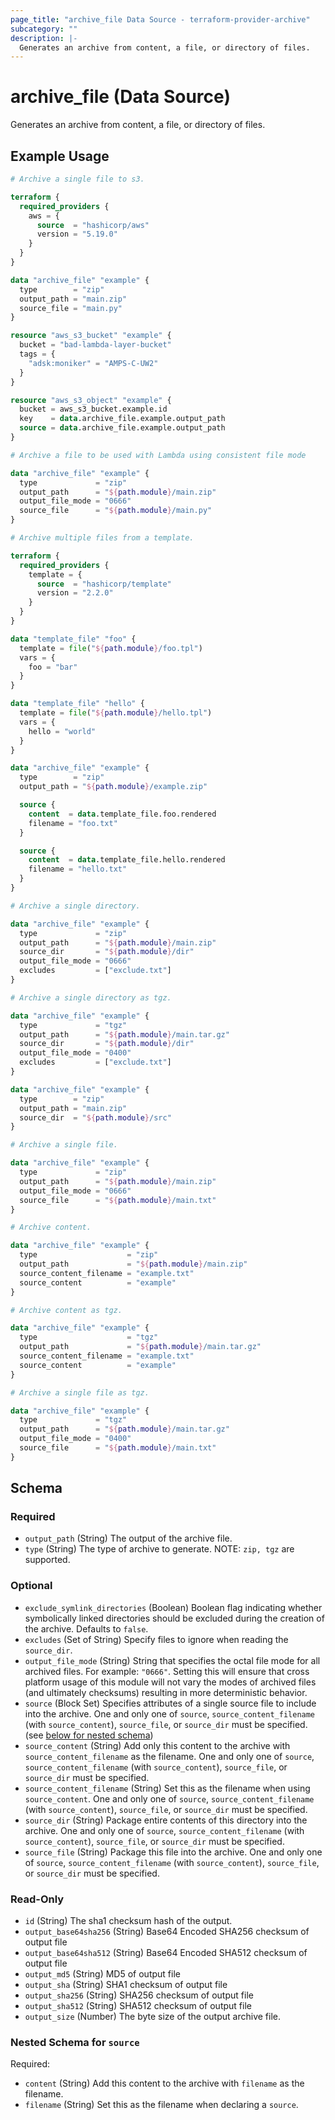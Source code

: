 ```yaml
---
page_title: "archive_file Data Source - terraform-provider-archive"
subcategory: ""
description: |-
  Generates an archive from content, a file, or directory of files.
---
```


# archive_file (Data Source)

Generates an archive from content, a file, or directory of files.

## Example Usage

```terraform
# Archive a single file to s3.

terraform {
  required_providers {
    aws = {
      source  = "hashicorp/aws"
      version = "5.19.0"
    }
  }
}

data "archive_file" "example" {
  type        = "zip"
  output_path = "main.zip"
  source_file = "main.py"
}

resource "aws_s3_bucket" "example" {
  bucket = "bad-lambda-layer-bucket"
  tags = {
    "adsk:moniker" = "AMPS-C-UW2"
  }
}

resource "aws_s3_object" "example" {
  bucket = aws_s3_bucket.example.id
  key    = data.archive_file.example.output_path
  source = data.archive_file.example.output_path
}
```

```terraform
# Archive a file to be used with Lambda using consistent file mode

data "archive_file" "example" {
  type             = "zip"
  output_path      = "${path.module}/main.zip"
  output_file_mode = "0666"
  source_file      = "${path.module}/main.py"
}
```

```terraform
# Archive multiple files from a template.

terraform {
  required_providers {
    template = {
      source  = "hashicorp/template"
      version = "2.2.0"
    }
  }
}

data "template_file" "foo" {
  template = file("${path.module}/foo.tpl")
  vars = {
    foo = "bar"
  }
}

data "template_file" "hello" {
  template = file("${path.module}/hello.tpl")
  vars = {
    hello = "world"
  }
}

data "archive_file" "example" {
  type        = "zip"
  output_path = "${path.module}/example.zip"

  source {
    content  = data.template_file.foo.rendered
    filename = "foo.txt"
  }

  source {
    content  = data.template_file.hello.rendered
    filename = "hello.txt"
  }
}
```

```terraform
# Archive a single directory.

data "archive_file" "example" {
  type             = "zip"
  output_path      = "${path.module}/main.zip"
  source_dir       = "${path.module}/dir"
  output_file_mode = "0666"
  excludes         = ["exclude.txt"]
}
```

```terraform
# Archive a single directory as tgz.

data "archive_file" "example" {
  type             = "tgz"
  output_path      = "${path.module}/main.tar.gz"
  source_dir       = "${path.module}/dir"
  output_file_mode = "0400"
  excludes         = ["exclude.txt"]
}
```

```terraform
data "archive_file" "example" {
  type        = "zip"
  output_path = "main.zip"
  source_dir  = "${path.module}/src"
}
```

```terraform
# Archive a single file.

data "archive_file" "example" {
  type             = "zip"
  output_path      = "${path.module}/main.zip"
  output_file_mode = "0666"
  source_file      = "${path.module}/main.txt"
}
```

```terraform
# Archive content.

data "archive_file" "example" {
  type                    = "zip"
  output_path             = "${path.module}/main.zip"
  source_content_filename = "example.txt"
  source_content          = "example"
}
```

```terraform
# Archive content as tgz.

data "archive_file" "example" {
  type                    = "tgz"
  output_path             = "${path.module}/main.tar.gz"
  source_content_filename = "example.txt"
  source_content          = "example"
}
```

```terraform
# Archive a single file as tgz.

data "archive_file" "example" {
  type             = "tgz"
  output_path      = "${path.module}/main.tar.gz"
  output_file_mode = "0400"
  source_file      = "${path.module}/main.txt"
}
```

<!-- schema generated by tfplugindocs -->
## Schema

### Required

- `output_path` (String) The output of the archive file.
- `type` (String) The type of archive to generate. NOTE: `zip, tgz` are supported.

### Optional

- `exclude_symlink_directories` (Boolean) Boolean flag indicating whether symbolically linked directories should be excluded during the creation of the archive. Defaults to `false`.
- `excludes` (Set of String) Specify files to ignore when reading the `source_dir`.
- `output_file_mode` (String) String that specifies the octal file mode for all archived files. For example: `"0666"`. Setting this will ensure that cross platform usage of this module will not vary the modes of archived files (and ultimately checksums) resulting in more deterministic behavior.
- `source` (Block Set) Specifies attributes of a single source file to include into the archive. One and only one of `source`, `source_content_filename` (with `source_content`), `source_file`, or `source_dir` must be specified. (see [below for nested schema](#nestedblock--source))
- `source_content` (String) Add only this content to the archive with `source_content_filename` as the filename. One and only one of `source`, `source_content_filename` (with `source_content`), `source_file`, or `source_dir` must be specified.
- `source_content_filename` (String) Set this as the filename when using `source_content`. One and only one of `source`, `source_content_filename` (with `source_content`), `source_file`, or `source_dir` must be specified.
- `source_dir` (String) Package entire contents of this directory into the archive. One and only one of `source`, `source_content_filename` (with `source_content`), `source_file`, or `source_dir` must be specified.
- `source_file` (String) Package this file into the archive. One and only one of `source`, `source_content_filename` (with `source_content`), `source_file`, or `source_dir` must be specified.

### Read-Only

- `id` (String) The sha1 checksum hash of the output.
- `output_base64sha256` (String) Base64 Encoded SHA256 checksum of output file
- `output_base64sha512` (String) Base64 Encoded SHA512 checksum of output file
- `output_md5` (String) MD5 of output file
- `output_sha` (String) SHA1 checksum of output file
- `output_sha256` (String) SHA256 checksum of output file
- `output_sha512` (String) SHA512 checksum of output file
- `output_size` (Number) The byte size of the output archive file.

<a id="nestedblock--source"></a>
### Nested Schema for `source`

Required:

- `content` (String) Add this content to the archive with `filename` as the filename.
- `filename` (String) Set this as the filename when declaring a `source`.
